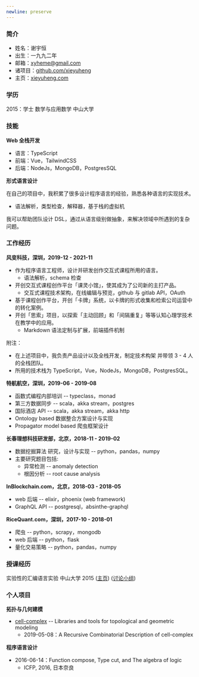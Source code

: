 ```yaml
---
newline: preserve
---
```


### 简介

- 姓名：谢宇恒
- 出生：一九九二年
- 邮箱：xyheme@gmail.com
- 诸项目：[github.com/xieyuheng](https://github.com/xieyuheng)
- 主页：[xieyuheng.com](https://xieyuheng.com)

### 学历

2015：学士 数学与应用数学 中山大学

### 技能

**Web 全栈开发**

- 语言：TypeScript
- 前端：Vue，TailwindCSS
- 后端：NodeJs，MongoDB，PostgresSQL

**形式语言设计**

在自己的项目中，我积累了很多设计程序语言的经验，熟悉各种语言的实现技术。
- 语法解析，类型检查，解释器，基于栈的虚拟机

我可以帮助团队设计 DSL，通过从语言级别做抽象，来解决领域中所遇到的复杂问题。

### 工作经历

**风变科技，深圳，2019-12 - 2021-11**

- 作为程序语言工程师，设计并研发创作交互式课程所用的语言。
  - 语法解析，schema 检查
- 开创交互式课程创作平台「课灵小馆」，使其成为了公司新的主打产品。
  - 交互式课程技术架构，在线编辑与预览，github 与 gitlab API，OAuth
- 基于课程创作平台，开创「卡牌」系统，以卡牌的形式收集和检索公司运营中的转化案例。
- 开创「思索」项目，以探索「主动回顾」和「间隔重复」等等认知心理学技术在教学中的应用。
  - Markdown 语法定制与扩展，前端插件机制

附注：
- 在上述项目中，我负责产品设计以及全栈开发，制定技术构架 并带领 3 - 4 人的全栈团队。
- 所用的技术栈为 TypeScript，Vue，NodeJs，MongoDB，PostgresSQL。

**特航航空，深圳，2019-06 - 2019-08**

- 函数式编程内部培训 -- typeclass，monad
- 第三方数据同步 -- scala，akka stream，postgres
- 国际酒店 API -- scala，akka stream，akka http
- Ontology based 数据整合方案设计与实现
- Propagator model based 爬虫框架设计

**长春理想科技研发部，北京，2018-11 - 2019-02**

- 数据挖掘算法 研究，设计与实现 -- python，pandas，numpy
- 主要研究题目包括:
  - 异常检测 -- anomaly detection
  - 根因分析 -- root cause analysis

**InBlockchain.com，北京，2018-03 - 2018-05**

- web 后端 -- elixir，phoenix (web framework)
- GraphQL API -- postgresql，absinthe-graphql

**RiceQuant.com，深圳，2017-10 - 2018-01**

- 爬虫 -- python，scrapy，mongodb
- web 后端 -- python，flask
- 量化交易策略 -- python，pandas，numpy

### 授课经历

实验性的汇编语言实验 中山大学 2015 ([主页](http://the-little-language-designer.github.io/cicada-nymph/course/contents.html)) ([讨论小组](https://github.com/the-little-language-designer))

### 个人项目

**拓扑与几何建模**

- [cell-complex](https://github.com/xieyuheng/cell-complex) -- Libraries and tools for topological and geometric modeling
  - 2019-05-08：A Recursive Combinatorial Description of cell-complex

**程序语言设计**

- 2016-06-14：Function compose, Type cut, and The algebra of logic
  - ICFP, 2016, 日本奈良
